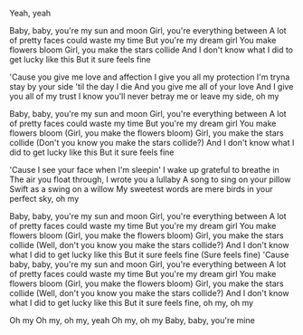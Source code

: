 Yeah, yeah

Baby, baby, you're my sun and moon
Girl, you're everything between
A lot of pretty faces could waste my time
But you're my dream girl
You make flowers bloom
Girl, you make the stars collide
And I don't know what I did to get lucky like this
But it sure feels fine

'Cause you give me love and affection
I give you all my protection
I'm tryna stay by your side 'til the day I die
And you give me all of your love
And I give you all of my trust
I know you'll never betray me or leave my side, oh my

Baby, baby, you're my sun and moon
Girl, you're everything between
A lot of pretty faces could waste my time
But you're my dream girl
You make flowers bloom (Girl, you make the flowers bloom)
Girl, you make the stars collide (Don't you know you make the stars collide?)
And I don't know what I did to get lucky like this
But it sure feels fine

'Cause I see your face when I'm sleepin'
I wake up grateful to breathe in
The air you float through, I wrote you a lullaby
A song to sing on your pillow
Swift as a swing on a willow
My sweetest words are mere birds in your perfect sky, oh my

Baby, baby, you're my sun and moon
Girl, you're everything between
A lot of pretty faces could waste my time
But you're my dream girl
You make flowers bloom (Girl, you make the flowers bloom)
Girl, you make the stars collide (Well, don't you know you make the stars collide?)
And I don't know what I did to get lucky like this
But it sure feels fine (Sure feels fine)
'Cause baby, baby, you're my sun and moon
Girl, you're everything between
A lot of pretty faces could waste my time
But you're my dream girl
You make flowers bloom (Girl, you make the flowers bloom)
Girl, you make the stars collide (Well, don't you know you make the stars collide?)
And I don't know what I did to get lucky like this
But it sure feels fine, oh my, oh my

Oh my
Oh my, oh my, yeah
Oh my, oh my
Baby, baby, you're mine 
